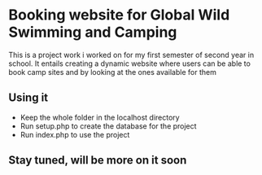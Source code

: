 # Booking website for Global Wild Swimming and Camping

This is a project work i worked on for my first semester of second year in school. It entails creating a dynamic website where users can be able to book camp sites and by looking at the ones available for them

## Using it 
- Keep the whole folder in the localhost directory
- Run setup.php to create the database for the project
- Run index.php to use the project

## Stay tuned, will be more on it soon
